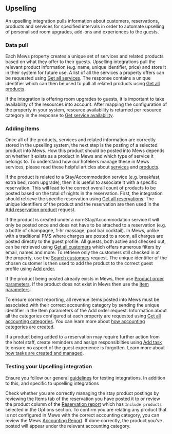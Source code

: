 ## Upselling

An upselling integration pulls information about customers, reservations, products and services for specified intervals in order to automate upselling of personalised room upgrades, add-ons and experiences to the guests.

### Data pull

Each Mews property creates a unique set of services and related products based on what they offer to their guests. Upselling integrations pull the relevant product information (e.g. name, unique identifier, price) and store it in their system for future use. A list of all the services a property offers can be requested using [Get all services](../operations/services.md#get-all-services). The response contains a unique identifier which can then be used to pull all related products using [Get all products](../operations/services.md#get-all-products). 

If the integration is offering room upgrades to guests, it is important to take availability of the resources into account. After mapping the configuration of the property in your system, resource availability is returned per resource category in the response to [Get service availability](../operations/services.md#get-service-availability).

### Adding items
Once all of the products, services and related information are correctly stored in the upselling system, the next step is the posting of a selected product into Mews. How this product should be posted into Mews depends on whether it exists as a product in Mews and which type of service it belongs to. To understand how our hoteliers manage these in Mews services, please read these helpful articles about [services](https://help.mews.com/s/article/understanding-services?language=en_US) and [products](https://help.mews.com/s/article/create-or-delete-a-product?language=en_US).

If the product is related to a Stay/Accommodation service (e.g. breakfast, extra bed, room upgrade), then it is useful to associate it with a specific reservation. This will lead to the correct overall count of products to be posted based on the total of nights in the reservation. First, the integration should retrieve the specific reservation using [Get all reservations](../operations/reservations.md#get-all-reservations). The unique identifiers of the product and the reservation are then used in the [Add reservation product](../operations/reservations.md#add-reservation-product) request. 

If the product is created under a non-Stay/Accommodation service it will only be posted once and does not have to be attached to a reservation (e.g. a bottle of champagne, 1-hr massage, pool bar cocktail). In Mews, unlike with a traditional PMS where charges are posted to a room, all charges are posted directly to the guest profile. All guests, both active and checked out, can be retrieved using [Get all customers](../operations/customers.md#get-all-customers) which offers numerous filters by email, names and more. To retrieve only the customers still checked in at the property, use the [Search customers](../operations/customers.md#search-customers) request. The unique identifier of the chosen customer is then used to add the product to the correct guest profile using [Add order](../operations/services.md#add-order).

If the product being posted already exists in Mews, then use [Product order parameters](../operations/services.md#product-order-parameters). If the product does not exist in Mews then use the [Item parameters](../operations/services.md#item-parameters).

To ensure correct reporting, all revenue items posted into Mews must be associated with their correct accounting category by sending the unique identifier in the Item parameters of the Add order request. Information about all the categories configured at each property are requested using [Get all accounting categories](../operations/finance.md#get-all-accounting-categories). You can learn more about [how accounting categories are created](https://help.mews.com/s/article/create-an-accounting-category?language=en_US).

If a product being added to a reservation may require further action from the hotel staff, create reminders and assign responsiblities using [Add task](../operations/enterprises.md#add-task) to ensure no aspect of the guest experience is forgotten. Learn more about [how tasks are created and managed](https://help.mews.com/s/article/create-and-manage-tasks?language=en_US).

### Testing your Upselling integration

Ensure you follow our general [guidelines](../guidelines) for testing integrations. In addition to this, and specific to upselling integrations

Check whether you are correctly managing the stay product postings by reviewing the Items tab of the reservation you have posted it to or review the product column of the [Reservation report](https://help.mews.com/s/article/reservation-report?language=en_US) which has `Include products` selected in the Options section. To confirm you are relating any product that is not configured in Mews with the correct accounting category, you can review the Mews [Accounting Report](https://help.mews.com/s/article/accounting-report?language=en_US). If done correctly, the product you've posted will appear under the relevant accounting category.  
